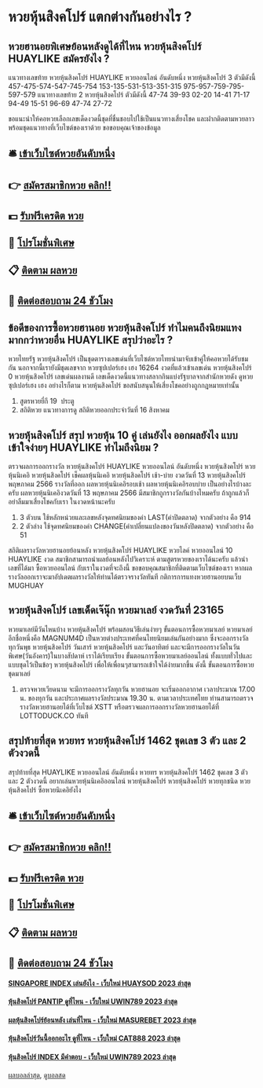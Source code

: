 # หวยหุ้นสิงคโปร์ แตกต่างกันอย่างไร ?
## หวยฮานอยพิเศษย้อนหลังดูได้ที่ไหน หวยหุ้นสิงคโปร์ HUAYLIKE สมัครยังไง ?
แนวทางเลขท้าย หวยหุ้นสิงคโปร์ HUAYLIKE หวยออนไลน์ อันดับหนึ่ง หวยหุ้นสิงคโปร์ 3 ตัวมีดังนี้
457-475-574-547-745-754
153-135-531-513-351-315
975-957-759-795-597-579
แนวทางเลขท้าย 2 หวยหุ้นสิงคโปร์ ตัวมีดังนี้
47-74
39-93
02-20
14-41
71-17
94-49
15-51
96-69
47-74
27-72

ขอแนะนำให้คอหวยเลือกเลขเด็ดงวดนี้ชุดที่ชื่นชอบไปใช้เป็นแนวทางเสี่ยงโชค และฝากติดตามหวยลาว พร้อมชุดแนวทางที่เว็บไซต์ของเราด้วย
ขอขอบคุณเจ้าของข้อมูล

## 🛎 [เข้าเว็บไซต์หวยอันดับหนึ่ง](https://bit.ly/3BG5bNw)
## 👉 [สมัครสมาชิกหวย คลิก!!](https://bit.ly/3BG5bNw)
## 💵 [รับฟรีเครดิต หวย](https://bit.ly/3C3mvgS)
## 👑 [โปรโมชั่นพิเศษ](https://bit.ly/3C3mvgS)
## 📋 [ติดตาม ผลหวย](https://bit.ly/3C3mvgS)
## 📱 [ติดต่อสอบถาม 24 ชัวโมง](https://bit.ly/3C3mvgS)

## ข้อดีของการซื้อหวยฮานอย หวยหุ้นสิงคโปร์ ทำไมคนถึงนิยมแทงมากกว่าหวยอื่น HUAYLIKE สรุปว่าอะไร ?
หวยไทยรัฐ หวยหุ้นสิงคโปร์ เป็นชุดตารางเลขเด่นที่เว็บไซต์หวยไทยนำมาจับเข้าคู่ให้คอหวยได้รับชมกัน นอกจากนี้เรายังมีชุดเลขจาก หวยซุปเปอร์เฮง เฮง 16264 งวดที่แล้วเข้าเลขเด่น หวยหุ้นสิงคโปร์ 0 หวยหุ้นสิงคโปร์ เลขเด่นผลงานดี เลขเด็ดงวดนี้แนวทางสลากกินแบ่งรัฐบาลจากสำนักหวยดัง ดูหวยซุปเปอร์เฮง เฮง อย่างไรก็ตาม หวยหุ้นสิงคโปร์ ขอสนับสนุนให้เสี่ยงโชคอย่างถูกกฎหมายเท่านั้น
1. สูตรหวยยี่กี 19  ประตู
2. สถิติหวย แนวทางการดู สถิติหวยออกประจำวันที่ 16 สิงหาคม

## หวยหุ้นสิงคโปร์ สรุป หวยหุ้น 10 คู่ เล่นยังไง ออกผลยังไง แบบเข้าใจง่ายๆ HUAYLIKE ทำไมถึงนิยม ?
ตรวจผลการออกรางวัล หวยหุ้นสิงคโปร์ HUAYLIKE หวยออนไลน์ อันดับหนึ่ง หวยหุ้นสิงคโปร์ หวยหุ้นนิเคอิ หวยหุ้นสิงคโปร์ เช็คผลหุ้นนิเคอิ หวยหุ้นสิงคโปร์ เช้า-บ่าย งวดวันที่ 13 หวยหุ้นสิงคโปร์ พฤษภาคม 2566 รางวัลที่ออก
ผลหวยหุ้นนิเคอิรอบเช้า
ผลหวยหุ้นนิเคอิรอบบ่าย
เป็นอย่างไรบ้างละครับ ผลหวยหุ้นนิเคอิงวดวันที่ 13 พฤษภาคม 2566 มีสมาชิกถูกรางวัลกันบ้างไหมครับ ถ้าถูกแล้วก็อย่าลืมมาเสี่ยงโชคกับเรา ในงวดหน้านะครับ
1. 3 ตัวบน ใช้หลักหน่วยและเลขหลังจุดทศนิยมของค่า LAST(ค่าปิดตลาด) จากตัวอย่าง คือ 914
2. 2 ตัวล่าง ใช้จุดทศนิยมของค่า CHANGE(ค่าเปลี่ยนแปลงของวันหลังปิดตลาด) จากตัวอย่าง คือ 51

สถิติผลรางวัลหวยฮานอยย้อนหลัง หวยหุ้นสิงคโปร์ HUAYLIKE หวยไลค์ หวยออนไลน์ 10 HUAYLIKE งวด สมาชิกสามารถนำผลย้อนหลังไปวิเคราะห์ ตามสูตรหวยของเราได้นะครับ แล้วนำเลขที่ได้มา ซื้อหวยออนไลน์ กับเราในงวดที่จะถึงนี้ ขอขอบคุณสมาชิกที่ติดตามเว็บไซต์ของเรา หากผลรางวัลออกเราจะมาอัปเดตผลรางวัลให้ท่านได้ตรวจรางวัลทันที
กติการการแทงหวยฮานอยบนเว็บ MUGHUAY

## หวยหุ้นสิงคโปร์ เลขเด็ดเจ๊นุ๊ก หวยมาเลย์ งวดวันที่ 23165
หวยมาเลย์มีวันไหนบ้าง หวยหุ้นสิงคโปร์ พร้อมสอนวิธีเล่นง่ายๆ
ขั้นตอนการซื้อหวยมาเลย์
หวยมาเลย์ อีกชื่อหนึ่งคือ MAGNUM4D เป็นหวยต่างประเทศที่คนไทยนิยมเล่นกันอย่างมาก ซึ่งจะออกรางวัลทุกวันพุธ หวยหุ้นสิงคโปร์ วันเสาร์ หวยหุ้นสิงคโปร์ และวันอาทิตย์ และจะมีการออกรางวัลในวันพิเศษ(วันอังคาร)ในบางสัปดาห์ เราได้เรียบเรียง ขั้นตอนการซื้อหวยมาเลย์ออนไลน์ ทั้งแบบทั่วไปและแบบชุดไว้เป็นข้อๆ หวยหุ้นสิงคโปร์ เพื่อให้เพื่อนๆสามารถเข้าใจได้ง่ายมากขึ้น ดังนี้
ขั้นตอนการซื้อหวยชุดมาเลย์
1. ตรวจหวยเวียดนาม จะมีการออกรางวัลทุกวัน หวยฮานอย จะเริ่มออกอากาศ เวลาประมาณ 17.00 น. ของทุกวัน และประกาศผลรางวัลประมาณ 19.30 น. ตามเวลาประเทศไทย ท่านสามารถตรวจรางวัลหวยฮานอยได้ที่เว็บไซต์ XSTT หรือตรวจผลการออกรางวัลหวยฮานอยได้ที่ LOTTODUCK.CO ทันที

## สรุปท้ายที่สุด หวยทร หวยหุ้นสิงคโปร์ 1462 ชุดเลข 3 ตัว และ 2 ตัวงวดนี้
สรุปท้ายที่สุด HUAYLIKE หวยออนไลน์ อันดับหนึ่ง หวยทร หวยหุ้นสิงคโปร์ 1462 ชุดเลข 3 ตัว และ 2 ตัวงวดนี้ อยากเล่นหวยหุ้นนิเคอิออนไลน์ หวยหุ้นสิงคโปร์ หวยหุ้นสิงคโปร์ หวยทุกชนิด หวยหุ้นสิงคโปร์ ซื้อหวยนิเคอิยังไง

## 🛎 [เข้าเว็บไซต์หวยอันดับหนึ่ง](https://bit.ly/3BG5bNw)
## 👉 [สมัครสมาชิกหวย คลิก!!](https://bit.ly/3BG5bNw)
## 💵 [รับฟรีเครดิต หวย](https://bit.ly/3C3mvgS)
## 👑 [โปรโมชั่นพิเศษ](https://bit.ly/3C3mvgS)
## 📋 [ติดตาม ผลหวย](https://bit.ly/3C3mvgS)
## 📱 [ติดต่อสอบถาม 24 ชัวโมง](https://bit.ly/3C3mvgS)

#### [SINGAPORE INDEX เล่นยังไง - เว็บใหม่ HUAYSOD 2023 ล่าสุด](https://atom.io/themes/singapore%20index%20เล่นยังไง%20-%20เว็บใหม่%20huaysod%202023%20ล่าสุด)
#### [หุ้นสิงคโปร์ PANTIP ดูที่ไหน - เว็บใหม่ UWIN789 2023 ล่าสุด](https://atom.io/themes/หุ้นสิงคโปร์%20pantip%20ดูที่ไหน%20-%20เว็บใหม่%20uwin789%202023%20ล่าสุด)
#### [ผลหุ้นสิงคโปร์ย้อนหลัง เล่นที่ไหน - เว็บใหม่ MASUREBET 2023 ล่าสุด](https://atom.io/themes/ผลหุ้นสิงคโปร์ย้อนหลัง%20เล่นที่ไหน%20-%20เว็บใหม่%20masurebet%202023%20ล่าสุด)
#### [หุ้นสิงคโปร์วันนี้ออกอะไร ดูที่ไหน - เว็บใหม่ CAT888 2023 ล่าสุด](https://atom.io/themes/หุ้นสิงคโปร์วันนี้ออกอะไร%20ดูที่ไหน%20-%20เว็บใหม่%20cat888%202023%20ล่าสุด)
#### [หุ้นสิงคโปร์ INDEX มีคำตอบ - เว็บใหม่ UWIN789 2023 ล่าสุด](https://atom.io/themes/หุ้นสิงคโปร์%20index%20มีคำตอบ%20-%20เว็บใหม่%20uwin789%202023%20ล่าสุด)

[ผลบอลล่าสุด](https://siamsport.tv "ผลบอลล่าสุด"), [ดูบอลสด](https://siamsport.tv/ดูบอลสด "ดูบอลสด")